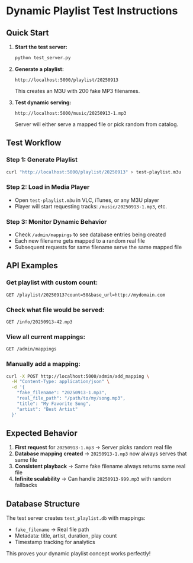 # Dynamic Playlist Test Instructions

## Quick Start

1. **Start the test server:**
   ```bash
   python test_server.py
   ```

2. **Generate a playlist:**
   ```
   http://localhost:5000/playlist/20250913
   ```
   This creates an M3U with 200 fake MP3 filenames.

3. **Test dynamic serving:**
   ```
   http://localhost:5000/music/20250913-1.mp3
   ```
   Server will either serve a mapped file or pick random from catalog.

## Test Workflow

### Step 1: Generate Playlist
```bash
curl "http://localhost:5000/playlist/20250913" > test-playlist.m3u
```

### Step 2: Load in Media Player
- Open `test-playlist.m3u` in VLC, iTunes, or any M3U player
- Player will start requesting tracks: `/music/20250913-1.mp3`, etc.

### Step 3: Monitor Dynamic Behavior
- Check `/admin/mappings` to see database entries being created
- Each new filename gets mapped to a random real file
- Subsequent requests for same filename serve the same mapped file

## API Examples

### Get playlist with custom count:
```
GET /playlist/20250913?count=50&base_url=http://mydomain.com
```

### Check what file would be served:
```
GET /info/20250913-42.mp3
```

### View all current mappings:
```
GET /admin/mappings
```

### Manually add a mapping:
```bash
curl -X POST http://localhost:5000/admin/add_mapping \
  -H "Content-Type: application/json" \
  -d '{
    "fake_filename": "20250913-1.mp3",
    "real_file_path": "/path/to/my/song.mp3",
    "title": "My Favorite Song",
    "artist": "Best Artist"
  }'
```

## Expected Behavior

1. **First request** for `20250913-1.mp3` → Server picks random real file
2. **Database mapping created** → `20250913-1.mp3` now always serves that same file
3. **Consistent playback** → Same fake filename always returns same real file
4. **Infinite scalability** → Can handle `20250913-999.mp3` with random fallbacks

## Database Structure

The test server creates `test_playlist.db` with mappings:
- `fake_filename` → Real file path
- Metadata: title, artist, duration, play count
- Timestamp tracking for analytics

This proves your dynamic playlist concept works perfectly!
